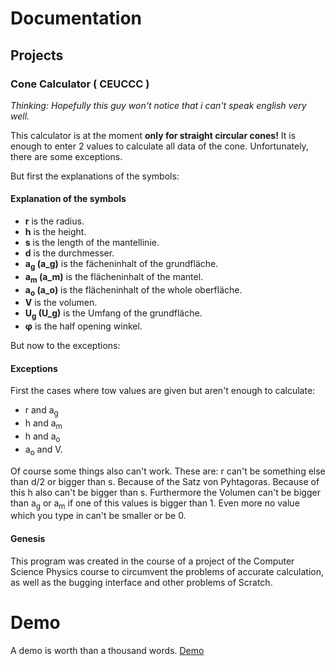 # Documentation
## Projects
### Cone Calculator ( CEUCCC )
*Thinking: Hopefully this guy won't notice that i can't speak english very well.*

This calculator is at the moment **only for straight circular cones!**
It is enough to enter 2 values to calculate all data of the cone.
Unfortunately, there are some exceptions.

But first the explanations of the symbols:
#### Explanation of the symbols
- **r** is the radius.
- **h** is the height.
- **s** is the length of the mantellinie.
- **d** is the durchmesser.
- **a<sub>g</sub> (a_g)** is the fächeninhalt of the grundfläche.
- **a<sub>m</sub> (a_m)** is the flächeninhalt of the mantel.
- **a<sub>o</sub> (a_o)** is the flächeninhalt of the whole oberfläche.
- **V** is the volumen.
- **U<sub>g</sub> (U_g)** is the Umfang of the grundfläche.
- **φ** is the half opening winkel.

But now to the exceptions:
#### Exceptions
First the cases where tow values are given but aren't enough to calculate:
- r and a<sub>g</sub>
- h and a<sub>m</sub>
- h and a<sub>o</sub>
- a<sub>o</sub> and V.

Of course some things also can't work. These are:
r can't be something else than d/2 or bigger than s. Because of the Satz von Pyhtagoras. Because of this h also can't be bigger than s. 
Furthermore the Volumen can't be bigger than a<sub>g</sub> or a<sub>m</sub> if one of this values is bigger than 1. 
Even more no value which you type in can't be smaller or be 0.
#### Genesis
This program was created in the course of a project of the Computer Science Physics course to circumvent the problems of accurate calculation, as well as the bugging interface and other problems of Scratch.

# Demo
A demo is worth than a thousand words. 
[Demo](https://raw.githack.com/finoarthur4/Universal-Project/main/public/index.html)